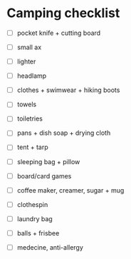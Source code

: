 # Camping checklist

- [ ] pocket knife + cutting board
- [ ] small ax
- [ ] lighter
- [ ] headlamp
- [ ] clothes + swimwear + hiking boots
- [ ] towels
- [ ] toiletries
- [ ] pans + dish soap + drying cloth
- [ ] tent + tarp
- [ ] sleeping bag + pillow
- [ ] board/card games
- [ ] coffee maker, creamer, sugar + mug
- [ ] clothespin
- [ ] laundry bag
- [ ] balls + frisbee
- [ ] medecine, anti-allergy

